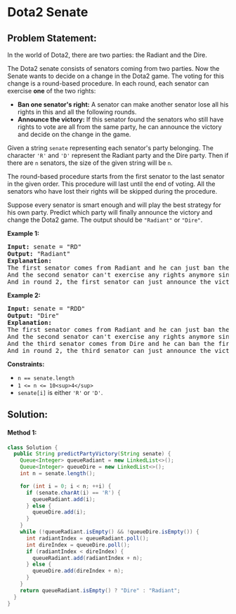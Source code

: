 # Dota2 Senate

## Problem Statement:

In the world of Dota2, there are two parties: the Radiant and the Dire.

The Dota2 senate consists of senators coming from two parties. Now the Senate wants to decide on a change in the Dota2 game. The voting for this change is a round-based procedure. In each round, each senator can exercise **one** of the two rights:

* **Ban one senator's right:** A senator can make another senator lose all his rights in this and all the following rounds.
* **Announce the victory:** If this senator found the senators who still have rights to vote are all from the same party, he can announce the victory and decide on the change in the game.

Given a string `senate` representing each senator's party belonging. The character `'R'` and `'D'` represent the Radiant party and the Dire party. Then if there are `n` senators, the size of the given string will be `n`.

The round-based procedure starts from the first senator to the last senator in the given order. This procedure will last until the end of voting. All the senators who have lost their rights will be skipped during the procedure.

Suppose every senator is smart enough and will play the best strategy for his own party. Predict which party will finally announce the victory and change the Dota2 game. The output should be `"Radiant"` or `"Dire"`.

**Example 1:**

<pre><strong>Input:</strong> senate = "RD"
<strong>Output:</strong> "Radiant"
<strong>Explanation:</strong> 
The first senator comes from Radiant and he can just ban the next senator's right in round 1. 
And the second senator can't exercise any rights anymore since his right has been banned. 
And in round 2, the first senator can just announce the victory since he is the only guy in the senate who can vote.
</pre>

**Example 2:**

<pre><strong>Input:</strong> senate = "RDD"
<strong>Output:</strong> "Dire"
<strong>Explanation:</strong> 
The first senator comes from Radiant and he can just ban the next senator's right in round 1. 
And the second senator can't exercise any rights anymore since his right has been banned. 
And the third senator comes from Dire and he can ban the first senator's right in round 1. 
And in round 2, the third senator can just announce the victory since he is the only guy in the senate who can vote.
</pre>

**Constraints:**

* `n == senate.length`
* `1 <= n <= 10<sup>4</sup>`
* `senate[i]` is either `'R'` or `'D'`.


## Solution:

#### Method 1:

```java
class Solution {
  public String predictPartyVictory(String senate) {
    Queue<Integer> queueRadiant = new LinkedList<>();
    Queue<Integer> queueDire = new LinkedList<>();
    int n = senate.length();

    for (int i = 0; i < n; ++i) {
      if (senate.charAt(i) == 'R') {
        queueRadiant.add(i);
      } else {
        queueDire.add(i);
      }
    }
    while (!queueRadiant.isEmpty() && !queueDire.isEmpty()) {
      int radiantIndex = queueRadiant.poll();
      int direIndex = queueDire.poll();
      if (radiantIndex < direIndex) {
        queueRadiant.add(radiantIndex + n);
      } else {
        queueDire.add(direIndex + n);
      }
    }
    return queueRadiant.isEmpty() ? "Dire" : "Radiant";
  }
}
```
